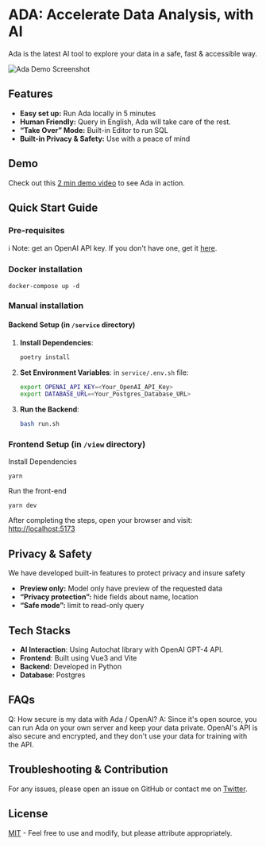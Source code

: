 # ADA: Accelerate Data Analysis, with AI
Ada is the latest AI tool to explore your data in a safe, fast & accessible way.

![Ada Demo Screenshot](https://github.com/BenderV/ada/assets/2799516/6b1e457c-477d-4b22-a471-915c5f8ac8b6)

## Features
* **Easy set up:** Run Ada locally in 5 minutes
* **Human Friendly:** Query in English, Ada will take care of the rest.
* **“Take Over” Mode:** Built-in Editor to run SQL
* **Built-in Privacy & Safety:** Use with a peace of mind

## Demo
Check out this [2 min demo video](https://www.youtube.com/watch?v=rh8CWB0ClOc) to see Ada in action.

## Quick Start Guide
### Pre-requisites
ℹ️ Note: get an OpenAI API key. If you don't have one, get it [here](https://www.openai.com/).

### Docker installation
```
docker-compose up -d
```

### Manual installation
#### Backend Setup (in `/service` directory)

1. **Install Dependencies**:
   ```bash
   poetry install
   ```

2. **Set Environment Variables**:
   in `service/.env.sh` file:

   ```bash
   export OPENAI_API_KEY=<Your_OpenAI_API_Key>
   export DATABASE_URL=<Your_Postgres_Database_URL>
   ```

3. **Run the Backend**:
   ```bash
   bash run.sh
   ```

### Frontend Setup (in `/view` directory)
Install Dependencies
```
yarn
```

Run the front-end
```
yarn dev
```

After completing the steps, open your browser and visit: [http://localhost:5173](http://localhost:5173)

## Privacy & Safety
We have developed built-in features to protect privacy and insure safety
* **Preview only:** Model only have preview of the requested data
* **“Privacy protection”:** hide fields about name, location
* **“Safe mode”:** limit to read-only query

## Tech Stacks
- ****AI Interaction****: Using Autochat library with OpenAI GPT-4 API.
- ****Frontend****: Built using Vue3 and Vite
- ****Backend****: Developed in Python
- ****Database****: Postgres

## FAQs
Q: How secure is my data with Ada / OpenAI?
A: Since it's open source, you can run Ada on your own server and keep your data private. OpenAI's API is also secure and encrypted, and they don't use your data for training with the API.

## Troubleshooting & Contribution
For any issues, please open an issue on GitHub or contact me on [Twitter](https://twitter.com/benderville).

## License
[MIT](LICENSE.md) - Feel free to use and modify, but please attribute appropriately.

